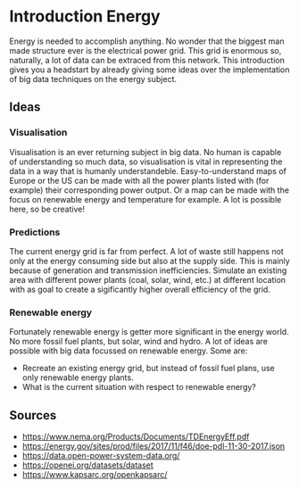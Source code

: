 # Introduction Energy
Energy is needed to accomplish anything. No wonder that the biggest man made structure ever is the electrical power grid. This grid is enormous so, naturally, a lot of data can be extraced from this network. This introduction gives you a headstart by already giving some ideas over the implementation of big data techniques on the energy subject.

## Ideas
### Visualisation
Visualisation is an ever returning subject in big data. No human is capable of understanding so much data, so visualisation is vital in representing the data in a way that is humanly understandeble. 
Easy-to-understand maps of Europe or the US can be made with all the power plants listed with (for example) their corresponding power output. Or a map can be made with  the focus on renewable energy and temperature for example. A lot is possible here, so be creative!

### Predictions
The current energy grid is far from perfect. A lot of waste still happens not only at the energy consuming side but also at the supply side. This is mainly because of generation and transmission inefficiencies. 
Simulate an existing area with different power plants (coal, solar, wind, etc.) at different location with as goal to create a sigificantly higher overall efficiency of the grid. 

### Renewable energy
Fortunately renewable energy is getter more significant in the energy world. No more fossil fuel plants, but solar, wind and hydro. 
A lot of ideas are possible with big data focussed on renewable energy. Some are:
* Recreate an existing energy grid, but instead of fossil fuel plans, use only renewable energy plants.
* What is the current situation with respect to renewable energy?  

## Sources
* https://www.nema.org/Products/Documents/TDEnergyEff.pdf
* https://energy.gov/sites/prod/files/2017/11/f46/doe-pdl-11-30-2017.json
* https://data.open-power-system-data.org/
* https://openei.org/datasets/dataset
* https://www.kapsarc.org/openkapsarc/
